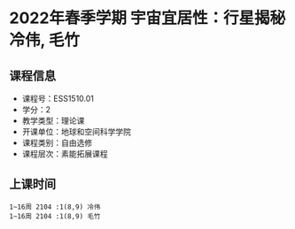 # 2022年春季学期 宇宙宜居性：行星揭秘 冷伟, 毛竹






## 课程信息

- 课程号：ESS1510.01
- 学分：2
- 教学类型：理论课
- 开课单位：地球和空间科学学院
- 课程类别：自由选修
- 课程层次：素能拓展课程

## 上课时间

```
1~16周 2104 :1(8,9) 冷伟
1~16周 2104 :1(8,9) 毛竹
```

